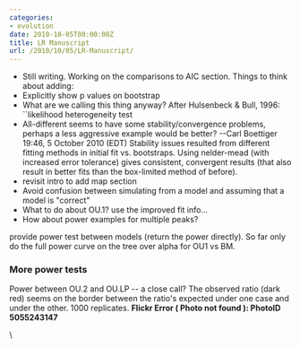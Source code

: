 ```yaml
---
categories:
- evolution
date: 2010-10-05T00:00:00Z
title: LR Manuscript
url: /2010/10/05/LR-Manuscript/
---
```


-   Still writing. Working on the comparisons to AIC section. Things to
    think about adding:
-   Explicitly show p values on bootstrap
-   What are we calling this thing anyway? After Hulsenbeck & Bull,
    1996: \`\`likelihood heterogeneity test
-   All-different seems to have some stability/convergence problems,
    perhaps a less aggressive example would be better? --Carl Boettiger
    19:46, 5 October 2010 (EDT) Stability issues resulted from different
    fitting methods in initial fit vs. bootstraps. Using nelder-mead
    (with increased error tolerance) gives consistent, convergent
    results (that also result in better fits than the box-limited method
    of before).
-   revisit intro to add map section
-   Avoid confusion between simulating from a model and assuming that a
    model is "correct"
-   What to do about OU.1? use the improved fit info...
-   How about power examples for multiple peaks?

provide power test between models (return the power directly). So far
only do the full power curve on the tree over alpha for OU1 vs BM.

### More power tests

Power between OU.2 and OU.LP -- a close call? The observed ratio (dark
red) seems on the border between the ratio's expected under one case and
under the other. 1000 replicates. **Flickr Error ( Photo not found ):
PhotoID 5055243147**

\

